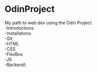 # OdinProject
My path to web dev using the Odin Project\
-Introductions\
-Installations\
-Git\
-HTML\
-CSS\
-FlexBox\
-JS\
-Backend\